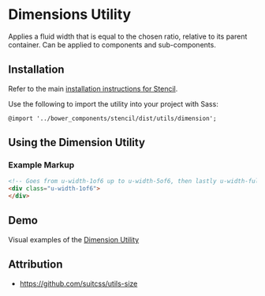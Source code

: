 # Dimensions Utility

Applies a fluid width that is equal to the chosen ratio, relative to its parent container. Can be applied to components and sub-components.


## Installation

Refer to the main [installation instructions for Stencil](https://github.com/mobify/stencil#installation).

Use the following to import the utility into your project with Sass:

```
@import '../bower_components/stencil/dist/utils/dimension';
```


## Using the Dimension Utility


### Example Markup

```html
<!-- Goes from u-width-1of6 up to u-width-5of6, then lastly u-width-full -->
<div class="u-width-1of6">
</div>
```


## Demo

Visual examples of the [Dimension Utility](https://mobify.github.io/stencil/visual/utils/dimension/index.html)


## Attribution

- https://github.com/suitcss/utils-size
